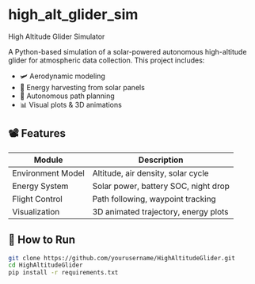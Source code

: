 # high_alt_glider_sim
High Altitude Glider Simulator

A Python-based simulation of a solar-powered autonomous high-altitude glider for atmospheric data collection. This project includes:

- 🛩️ Aerodynamic modeling
- 🔋 Energy harvesting from solar panels
- 🧠 Autonomous path planning
- 📊 Visual plots & 3D animations

## 📽️ Features

| Module               | Description                                 |
|----------------------|---------------------------------------------|
| Environment Model    | Altitude, air density, solar cycle          |
| Energy System        | Solar power, battery SOC, night drop        |
| Flight Control       | Path following, waypoint tracking           |
| Visualization        | 3D animated trajectory, energy plots        |

## 🧪 How to Run

```bash
git clone https://github.com/yourusername/HighAltitudeGlider.git
cd HighAltitudeGlider
pip install -r requirements.txt
